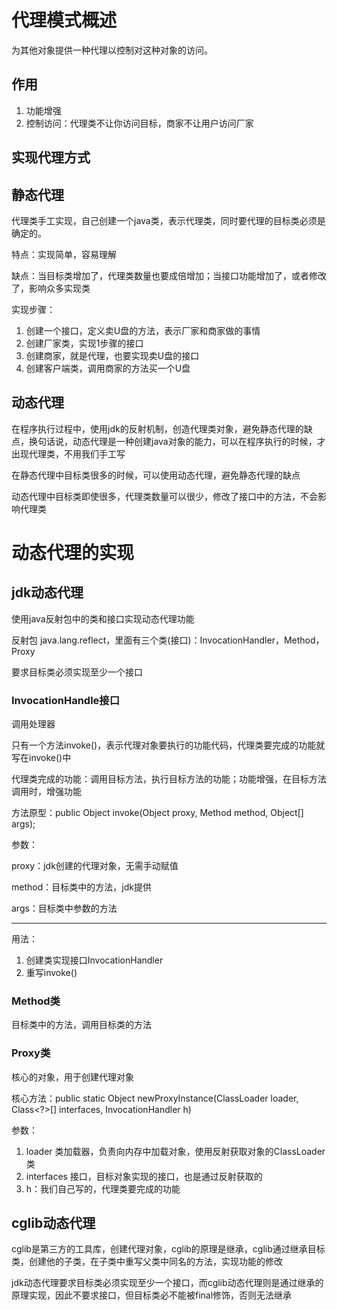 # 代理模式概述

为其他对象提供一种代理以控制对这种对象的访问。

## 作用

1. 功能增强
2. 控制访问：代理类不让你访问目标，商家不让用户访问厂家

## 实现代理方式

## 静态代理

代理类手工实现，自己创建一个java类，表示代理类，同时要代理的目标类必须是确定的。

特点：实现简单，容易理解

缺点：当目标类增加了，代理类数量也要成倍增加；当接口功能增加了，或者修改了，影响众多实现类

实现步骤：

1. 创建一个接口，定义卖U盘的方法，表示厂家和商家做的事情
2. 创建厂家类，实现1步骤的接口
3. 创建商家，就是代理，也要实现卖U盘的接口
4. 创建客户端类，调用商家的方法买一个U盘

## 动态代理

在程序执行过程中，使用jdk的反射机制，创造代理类对象，避免静态代理的缺点，换句话说，动态代理是一种创建java对象的能力，可以在程序执行的时候，才出现代理类，不用我们手工写

在静态代理中目标类很多的时候，可以使用动态代理，避免静态代理的缺点

动态代理中目标类即使很多，代理类数量可以很少，修改了接口中的方法，不会影响代理类

# 动态代理的实现

## jdk动态代理

使用java反射包中的类和接口实现动态代理功能

反射包 java.lang.reflect，里面有三个类(接口)：InvocationHandler，Method，Proxy

要求目标类必须实现至少一个接口

### InvocationHandle接口

调用处理器

只有一个方法invoke()，表示代理对象要执行的功能代码，代理类要完成的功能就写在invoke()中

代理类完成的功能：调用目标方法，执行目标方法的功能；功能增强，在目标方法调用时，增强功能

方法原型：public Object invoke(Object proxy, Method method, Object[] args);

参数：

proxy：jdk创建的代理对象，无需手动赋值

method：目标类中的方法，jdk提供

args：目标类中参数的方法

---

用法：

1. 创建类实现接口InvocationHandler
2. 重写invoke()

### Method类

目标类中的方法，调用目标类的方法

### Proxy类

核心的对象，用于创建代理对象

核心方法：public static Object newProxyInstance(ClassLoader loader, Class<?>[] interfaces, InvocationHandler h)

参数：

1. loader 类加载器，负责向内存中加载对象，使用反射获取对象的ClassLoader类
2. interfaces 接口，目标对象实现的接口，也是通过反射获取的
3. h：我们自己写的，代理类要完成的功能



## cglib动态代理

cglib是第三方的工具库，创建代理对象，cglib的原理是继承，cglib通过继承目标类，创建他的子类，在子类中重写父类中同名的方法，实现功能的修改

jdk动态代理要求目标类必须实现至少一个接口，而cglib动态代理则是通过继承的原理实现，因此不要求接口，但目标类必不能被final修饰，否则无法继承